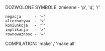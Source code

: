 DOZWOLONE SYMBOLE:
	zmienne - 'p', 'q', 'r'

	negacja      - '~'
	alternatywa  - 'v'
	koniunkcja   - '^'
	implikacja   - '>'
	rownowaznosc - '='

COMPILATION:
	'make' / 'make all'
